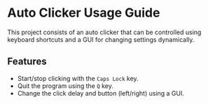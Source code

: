# Auto Clicker Usage Guide

This project consists of an auto clicker that can be controlled using keyboard shortcuts and a GUI for changing settings dynamically.

## Features

- Start/stop clicking with the `Caps Lock` key.
- Quit the program using the `Q` key.
- Change the click delay and button (left/right) using a GUI.
